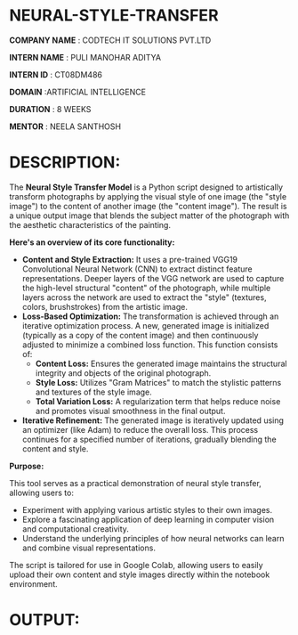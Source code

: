 # NEURAL-STYLE-TRANSFER

**COMPANY NAME** : CODTECH IT SOLUTIONS PVT.LTD

**INTERN NAME**  : PULI MANOHAR ADITYA

**INTERN ID**    : CT08DM486

**DOMAIN**       :ARTIFICIAL INTELLIGENCE

**DURATION**    : 8 WEEKS

**MENTOR**      : NEELA SANTHOSH

# **DESCRIPTION**:
The **Neural Style Transfer Model** is a Python script designed to artistically transform photographs by applying the visual style of one image (the "style image") to the content of another image (the "content image"). The result is a unique output image that blends the subject matter of the photograph with the aesthetic characteristics of the painting.

**Here's an overview of its core functionality:**

* **Content and Style Extraction:** It uses a pre-trained VGG19 Convolutional Neural Network (CNN) to extract distinct feature representations. Deeper layers of the VGG network are used to capture the high-level structural "content" of the photograph, while multiple layers across the network are used to extract the "style" (textures, colors, brushstrokes) from the artistic image.
* **Loss-Based Optimization:** The transformation is achieved through an iterative optimization process. A new, generated image is initialized (typically as a copy of the content image) and then continuously adjusted to minimize a combined loss function. This function consists of:
    * **Content Loss:** Ensures the generated image maintains the structural integrity and objects of the original photograph.
    * **Style Loss:** Utilizes "Gram Matrices" to match the stylistic patterns and textures of the style image.
    * **Total Variation Loss:** A regularization term that helps reduce noise and promotes visual smoothness in the final output.
* **Iterative Refinement:** The generated image is iteratively updated using an optimizer (like Adam) to reduce the overall loss. This process continues for a specified number of iterations, gradually blending the content and style.

**Purpose:**

This tool serves as a practical demonstration of neural style transfer, allowing users to:

* Experiment with applying various artistic styles to their own images.
* Explore a fascinating application of deep learning in computer vision and computational creativity.
* Understand the underlying principles of how neural networks can learn and combine visual representations.

The script is tailored for use in Google Colab, allowing users to easily upload their own content and style images directly within the notebook environment.

# **OUTPUT**:
